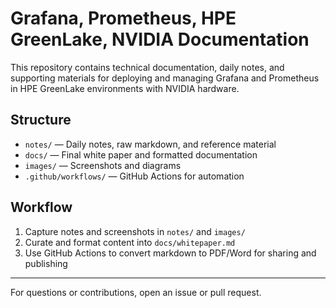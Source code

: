 # Grafana, Prometheus, HPE GreenLake, NVIDIA Documentation

This repository contains technical documentation, daily notes, and supporting materials for deploying and managing Grafana and Prometheus in HPE GreenLake environments with NVIDIA hardware.

## Structure
- `notes/` — Daily notes, raw markdown, and reference material
- `docs/` — Final white paper and formatted documentation
- `images/` — Screenshots and diagrams
- `.github/workflows/` — GitHub Actions for automation

## Workflow
1. Capture notes and screenshots in `notes/` and `images/`
2. Curate and format content into `docs/whitepaper.md`
3. Use GitHub Actions to convert markdown to PDF/Word for sharing and publishing

---

For questions or contributions, open an issue or pull request.
